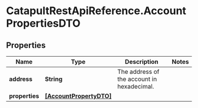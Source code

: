 # CatapultRestApiReference.AccountPropertiesDTO

## Properties
Name | Type | Description | Notes
------------ | ------------- | ------------- | -------------
**address** | **String** | The address of the account in hexadecimal. | 
**properties** | [**[AccountPropertyDTO]**](AccountPropertyDTO.md) |  | 


